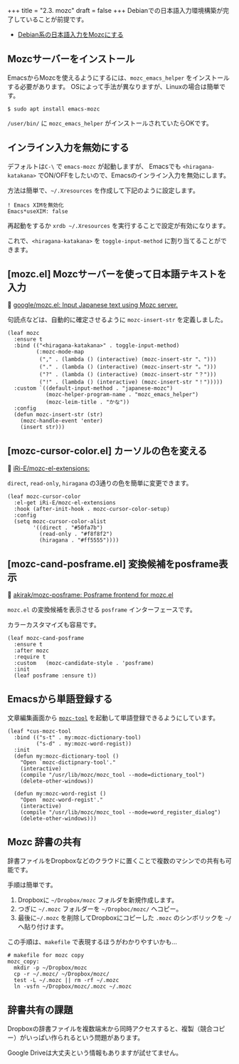+++
title = "2.3. mozc"
draft = false
+++
Debianでの日本語入力環境構築が完了していることが前提です。
* [Debian系の日本語入力をMozcにする](https://cloud-work.net/linux/fcitx-mozc/) 


## Mozcサーバーをインストール
EmacsからMozcを使えるようにするには、`mozc_emacs_helper` をインストールする必要があります。
OSによって手法が異なりますが、Linuxの場合は簡単です。

```shellsession
$ sudo apt install emacs-mozc
```
`/user/bin/` に `mozc_emacs_helper` がインストールされていたらOKです。 

## インライン入力を無効にする
デフォルトは`C-\` で `emacs-mozc` が起動しますが、
Emacsでも `<hiragana-katakana>` でON/OFFをしたいので、Emacsのインライン入力を無効にします。

方法は簡単で、`~/.Xresources` を作成して下記のように設定します。

```shellsession
! Emacs XIMを無効化
Emacs*useXIM: false
```
再起動をするか `xrdb ~/.Xresources` を実行することで設定が有効になります。

これで、`<hiragana-katakana>` を `toggle-input-method` に割り当てることができます。

## [mozc.el] Mozcサーバーを使って日本語テキストを入力
🔗 [google/mozc.el: Input Japanese text using Mozc server.](https://github.com/google/mozc/blob/master/src/unix/emacs/mozc.el)

句読点などは、自動的に確定させるように `mozc-insert-str` を定義しました。

```elisp
(leaf mozc
  :ensure t
  :bind (("<hiragana-katakana>" . toggle-input-method)
		 (:mozc-mode-map
		  ("," . (lambda () (interactive) (mozc-insert-str "、")))
		  ("." . (lambda () (interactive) (mozc-insert-str "。")))
		  ("?" . (lambda () (interactive) (mozc-insert-str "？")))
		  ("!" . (lambda () (interactive) (mozc-insert-str "！")))))
  :custom `((default-input-method . "japanese-mozc")
			(mozc-helper-program-name . "mozc_emacs_helper")
			(mozc-leim-title . "かな"))
  :config
  (defun mozc-insert-str (str)
	(mozc-handle-event 'enter)
	(insert str)))
```

## [mozc-cursor-color.el] カーソルの色を変える
🔗 [iRi-E/mozc-el-extensions: ](https://github.com/iRi-E/mozc-el-extensions) 

`direct`, `read-only`, `hiragana` の3通りの色を簡単に変更できます。
```elisp
(leaf mozc-cursor-color
  :el-get iRi-E/mozc-el-extensions
  :hook (after-init-hook . mozc-cursor-color-setup)
  :config
  (setq mozc-cursor-color-alist
        '((direct . "#50fa7b")
          (read-only . "#f8f8f2")
          (hiragana . "#ff5555"))))
```

## [mozc-cand-posframe.el] 変換候補をposframe表示 
🔗 [akirak/mozc-posframe: Posframe frontend for mozc.el](https://github.com/akirak/mozc-posframe) 

`mozc.el` の変換候補を表示させる `posframe` インターフェースです。

カラーカスタマイズも容易です。

```elisp
(leaf mozc-cand-posframe
  :ensure t
  :after mozc
  :require t
  :custom	(mozc-candidate-style . 'posframe)
  :init
  (leaf posframe :ensure t))
```

## Emacsから単語登録する
文章編集画面から [`mozc-tool`](https://www.mk-mode.com/blog/2017/06/27/linux-mozc-tool-command/) を起動して単語登録できるようにしています。

```elisp
(leaf *cus-mozc-tool
  :bind (("s-t" . my:mozc-dictionary-tool)
		 ("s-d" . my:mozc-word-regist))
  :init
  (defun my:mozc-dictionary-tool ()
	"Open `mozc-dictipnary-tool'."
	(interactive)
	(compile "/usr/lib/mozc/mozc_tool --mode=dictionary_tool")
	(delete-other-windows))

  (defun my:mozc-word-regist ()
	"Open `mozc-word-regist'."
	(interactive)
	(compile "/usr/lib/mozc/mozc_tool --mode=word_register_dialog")
	(delete-other-windows)))
```

## Mozc 辞書の共有
辞書ファイルをDropboxなどのクラウドに置くことで複数のマシンでの共有も可能です。

手順は簡単です。

1. Dropboxに `~/Dropbox/mozc` フォルダを新規作成します。
2. つぎに `~/.mozc` フォルダーを `~/Dropboc/mozc/` へコピー。
2. 最後に`~/.mozc` を削除してDropboxにコピーした `.mozc` のシンボリックを `~/` へ貼り付けます。

この手順は、`makefile` で表現するほうがわかりやすいかも…

```shellsession
# makefile for mozc copy 
mozc_copy:
  mkdir -p ~/Dropbox/mozc
  cp -r ~/.mozc/ ~/Dropbox/mozc/
  test -L ~/.mozc || rm -rf ~/.mozc
  ln -vsfn ~/Dropbox/mozc/.mozc ~/.mozc
```

## 辞書共有の課題
Dropboxの辞書ファイルを複数端末から同時アクセスすると、複製（競合コピー）がいっぱい作られるという問題があります。

Google Driveは大丈夫という情報もありますが試せてません。

